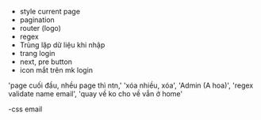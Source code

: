 - style current page
- pagination
- router (logo)
- regex
- Trùng lặp dữ liệu khi nhập
- trang login
- next, pre button
- icon mắt trên mk login


'page cuối đầu, nhều page thì ntn,' 'xóa nhiều, xóa', 'Admin (A hoa)', 'regex validate name email', 'quay về ko cho về vẫn ở home'

-css email
